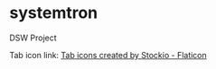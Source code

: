 # systemtron
DSW Project

Tab icon link: <a href="https://www.flaticon.com/free-icons/tab" title="tab icons">Tab icons created by Stockio - Flaticon</a>
